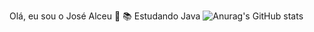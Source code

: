 Olá, eu sou o José Alceu 👋
📚 Estudando Java 
![Anurag's GitHub stats](https://github-readme-stats.vercel.app/api?username=josealceu16&theme=transparent&show_icons=true)


